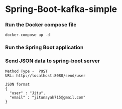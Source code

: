 # Spring-Boot-kafka-simple

### Run the Docker compose file
```
docker-compose up -d
```
### Run the Spring Boot application

### Send JSON data to spring-boot server
```
Method Type -  POST
URL: http://localhost:8080/send/user

JSON format
{
  "user" : "Jitu",
  "email" : "jitunayak715@gmail.com"
}
```
